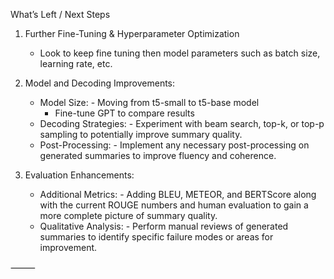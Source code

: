 What’s Left / Next Steps

1. Further Fine-Tuning & Hyperparameter Optimization
    -   Look to keep fine tuning then model parameters such as batch size, learning rate, etc.

2. Model and Decoding Improvements:
	-	Model Size:
	        -	Moving from t5-small to t5-base model
  		-	Fine-tune GPT to compare results
	-	Decoding Strategies:
	        -	Experiment with beam search, top-k, or top-p sampling to potentially improve summary quality.
	-	Post-Processing:
	        -	Implement any necessary post-processing on generated summaries to improve fluency and coherence.

3. Evaluation Enhancements:
	-	Additional Metrics:
	        -	Adding BLEU, METEOR, and BERTScore along with the current ROUGE numbers and human evaluation to gain a more complete picture of summary quality.
	-	Qualitative Analysis:
	        -	Perform manual reviews of generated summaries to identify specific failure modes or areas for improvement.

⸻
